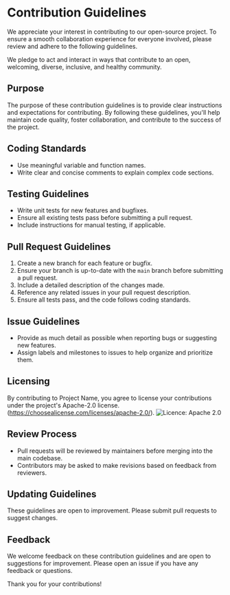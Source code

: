 # Contribution Guidelines

We appreciate your interest in contributing to our open-source project. To ensure a smooth collaboration experience for everyone involved, please review and adhere to the following guidelines.

We pledge to act and interact in ways that contribute to an open, welcoming, diverse, inclusive, and healthy community.

## Purpose

The purpose of these contribution guidelines is to provide clear instructions and expectations for contributing. By following these guidelines, you'll help maintain code quality, foster collaboration, and contribute to the success of the project.


## Coding Standards

-   Use meaningful variable and function names.
-   Write clear and concise comments to explain complex code sections.


## Testing Guidelines

-   Write unit tests for new features and bugfixes.
-   Ensure all existing tests pass before submitting a pull request.
-   Include instructions for manual testing, if applicable.


## Pull Request Guidelines

1.  Create a new branch for each feature or bugfix.
2.  Ensure your branch is up-to-date with the `main` branch before submitting a pull request.
3.  Include a detailed description of the changes made.
4.  Reference any related issues in your pull request description.
5.  Ensure all tests pass, and the code follows coding standards.


## Issue Guidelines

-   Provide as much detail as possible when reporting bugs or suggesting new features.
-   Assign labels and milestones to issues to help organize and prioritize them.

## Licensing

By contributing to Project Name, you agree to license your contributions under the project's Apache-2.0 license. (https://choosealicense.com/licenses/apache-2.0/). ![Licence: Apache 2.0](https://img.shields.io/pypi/l/giteo)

## Review Process

-   Pull requests will be reviewed by maintainers before merging into the main codebase.
-   Contributors may be asked to make revisions based on feedback from reviewers.

## Updating Guidelines

These guidelines are open to improvement. Please submit pull requests to suggest changes.

## Feedback

We welcome feedback on these contribution guidelines and are open to suggestions for improvement. Please open an issue if you have any feedback or questions.

Thank you for your contributions!
